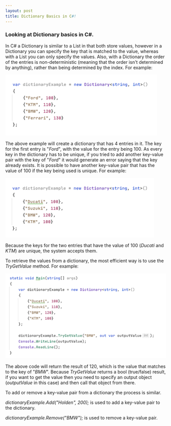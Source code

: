 ```yaml
---
layout: post
title: Dictionary Basics in C#!
---
```


### Looking at Dictionary basics in C#.

In C# a Dictionary is similar to a List in that both store values, however in a Dictionary you can specify the key that is matched to the value, whereas with a List you can only specify the values.  Also, with a Dictionary the order of the entries is non-deterministic (meaning that the order isn't determined by anything), rather than being determined by the index.  For example:

![A dictionary example](https://raw.githubusercontent.com/TomH-NZ/tomh-nz.github.io/master/images/Dictionary_Example_001.jpg "Basic dictionary example")


The above example will create a dictionary that has 4 entries in it.  The key for the first entry is "_Ford_", with the value for the entry being 100.  As every key in the dictionary has to be unique, if you tried to add another key-value pair with the key of "_Ford_" it would generate an error saying that the key already exists.
It is possible to have another key-value pair that has the value of 100 if the key being used is unique.  For example:

![A duplicate value example](https://raw.githubusercontent.com/TomH-NZ/tomh-nz.github.io/master/images/Dictionary_Example_002.jpg "A duplicate value example")


Because the keys for the two entries that have the value of 100 (_Ducati_ and _KTM_) are unique, the system accepts them.

To retrieve the values from a dictionary, the most efficient way is to use the _TryGetValue_ method.  For example:

![A TryGetValue example](https://raw.githubusercontent.com/TomH-NZ/tomh-nz.github.io/master/images/Dictionary_Example_003.jpg "A TryGetValue value example")


The above code will return the result of 120, which is the value that matches to the key of "_BMW_".  Because _TryGetValue_ returns a bool (true/false) result, if you want to get the value then you need to specify an output object (_outputValue_ in this case) and then call that object from there.

To add or remove a key-value pair from a dictionary the process is similar.

_dictionaryExample.Add("Holden", 200);_ is used to add a key-value pair to the dictionary.

_dictionaryExample.Remove("BMW");_ is used to remove a key-value pair.
